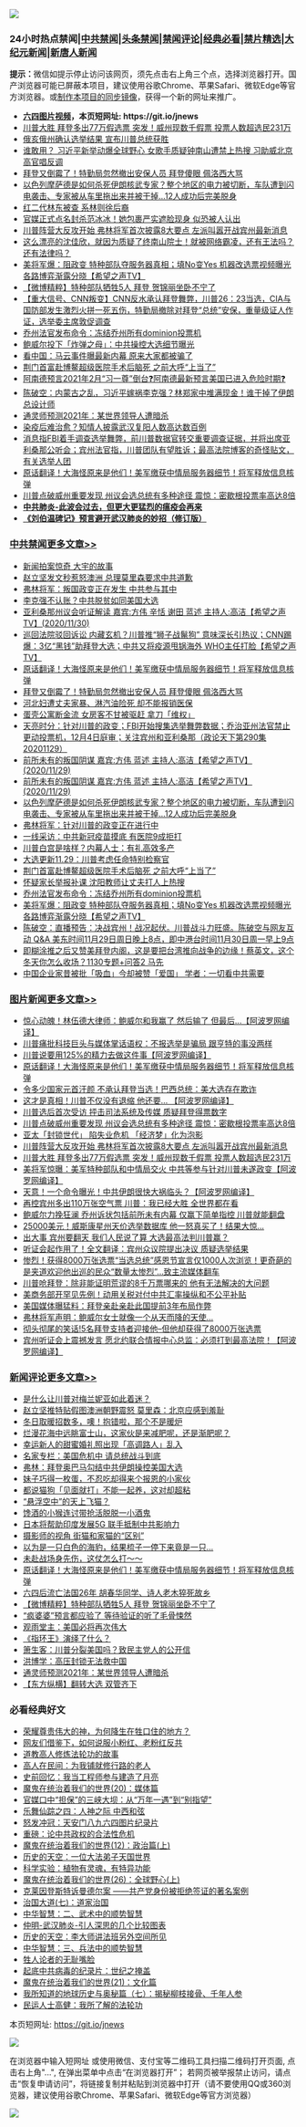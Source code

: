 ![](https://raw.githubusercontent.com/fqnews/bnews/master/64photo/fqnews-qr.jpg)

<div id="tt">
<h3>24小时热点禁闻|<a href="#%E4%B8%AD%E5%85%B1%E7%A6%81%E9%97%BB%E6%9B%B4%E5%A4%9A%E6%96%87%E7%AB%A0">中共禁闻</a>|<a href="#%E5%9B%BE%E7%89%87%E6%96%B0%E9%97%BB%E6%9B%B4%E5%A4%9A%E6%96%87%E7%AB%A0">头条禁闻</a>|<a href="#%E6%96%B0%E9%97%BB%E8%AF%84%E8%AE%BA%E6%9B%B4%E5%A4%9A%E6%96%87%E7%AB%A0">禁闻评论|<a href="#%E5%BF%85%E7%9C%8B%E7%BB%8F%E5%85%B8%E5%A5%BD%E6%96%87">经典必看|<a href="/video.md#%E7%A6%81%E7%89%87%E7%B2%BE%E9%80%89">禁片精选</a>|<a href="https://github.com/fqnews/djy/blob/master/gb/nf1351518.md#1">大纪元新闻</a>|<a href="https://github.com/fqnews/ntdtv/blob/master/gb/prog204.md#1">新唐人新闻</a></h3>
<div><b>提示：</b>微信如提示停止访问该网页，须先点击右上角三个点，选择浏览器打开。国产浏览器可能已屏蔽本项目，建议使用谷歌Chrome、苹果Safari、微软Edge等官方浏览器。或<a href="https://github.com/fqnews/bnews/blob/master/%E5%88%B6%E4%BD%9Cgit%E7%A6%81%E9%97%BB%E9%95%9C%E5%83%8F.md">制作本项目的同步镜像</a>，获得一个新的网址来推广。</div>
<ul>
<li><b><a href="http://d1.bdrive.tk/64.mp4" target="_blank">六四图片视频</a>，本页短网址: https://git.io/jnews</b></li>
<li><a href="/topimagenews/20201129/1439209.md">川普大胜 拜登多出77万假选票 突发！威州现数千假票 投票人数超选民231万</a></li>
<li><a href="/comments/20201130/1439302.md">俄亥俄州确认选举结果 宣布川普总统获胜</a></li>
<li><a href="/cnnews/20201129/1439169.md">谁敢用？ 习近平新举动爆全球野心 女歌手质疑钟南山遭禁上热搜 习助威北京高官唱反调</a></li>
<li><a href="/cbnews/20201130/1439437.md">拜登又倒霉了！特勤局忽然撤出安保人员 拜登傻眼 佩洛西大骂</a></li>
<li><a href="/comments/20201130/1439252.md">以色列摩萨德是如何杀死伊朗核武专家？整个地区的电力被切断，车队遭到闪电袭击、专家被从车里拖出来并被干掉…12人成功后完美脱身</a></li>
<li><a href="/cnnews/20201129/1439139.md">红二代林东被查 系林则徐后裔</a></li>
<li><a href="/yule/20201130/1439269.md">官媒正式点名封杀范冰冰！她包裹严实遮脸现身 似恐被人认出</a></li>
<li><a href="/topimagenews/20201130/1439243.md">川普阵营大反攻开始 弗林将军首次披露8大要点 左派叫嚣开战宾州最新消息</a></li>
<li><a href="/bannedvideo/20201129/1439181.md">这么漂亮的沈佳欣，就因为质疑了终南山院士！就被网络霸凌，还有王法吗？还有法律吗？</a></li>
<li><a href="/cbnews/20201130/1439298.md">美将军爆：阻政变 特种部队夺服务器真相；填No变Yes 机器改选票视频曝光 各路博弈渐露分晓【希望之声TV】</a></li>
<li><a href="/comments/20201130/1439469.md">【微博精粹】特种部队牺牲5人 拜登 贺锦丽坐卧不宁了</a></li>
<li><a href="/bannedvideo/20201130/1439289.md">【重大信号、CNN叛变】CNN反水承认拜登舞弊，川普26：23当选，CIA与国防部发生激烈火拼一死五伤，特勤局撤除对拜登“总统”安保，重量级证人作证，选举委主席敦促调查</a></li>
<li><a href="/cbnews/20201130/1439303.md">乔州法官发布命令：冻结乔州所有dominion投票机</a></li>
<li><a href="/taiwannews/20201129/1439155.md">鲍威尔投下「炸弹之母」：中共操控大选细节曝光</a></li>
<li><a href="/finance/20201130/1439488.md">看中国：马云事件曝最新内幕 原来大家都被骗了</a></li>
<li><a href="/cbnews/20201130/1439305.md">荆门首富赴博鳌超级医院手术后脑死 之前大呼“上当了”</a></li>
<li><a href="/bannedvideo/20201130/1439348.md">阿南德预言2021年2月“习一尊”倒台❓阿南德最新预言美国已进入危险时期❓</a></li>
<li><a href="/cbnews/20201129/1439168.md">陈破空：内蒙古之乱，习近平嫁祸李克强？林郑家中堆满现金！谁干掉了伊朗总设计师</a></li>
<li><a href="/comments/20201130/1439379.md">通灵师预测2021年：某世界领导人遭暗杀</a></li>
<li><a href="/cbnews/20201129/1439136.md">染疫后难治愈？知情人披露武汉复阳人数高达数百例</a></li>
<li><a href="/bannedvideo/20201130/1439251.md">消息指FBI着手调查选举舞弊，前川普数据官转交重要调查证据，并将出席亚利桑那公听会；宾州法官指，川普团队有望胜诉；最高法院博客的奇怪贴文，有关选举人团</a></li>
<li><a href="/comments/20201130/1439481.md">原话翻译！大海怪原来是他们！美军缴获中情局服务器细节！将军释放信息核弹</a></li>
<li><a href="/topimagenews/20201130/1439290.md">川普点破威州重要发现 州议会选总统有多种途径 震惊：密歇根投票率高达8倍</a></li>
<li><b><a href="/comments/20200211/1275071.md" target="_blank">中共肺炎-此波会过去，但更大更猛烈的瘟疫会再来</a></b></li>
<li><b><a href="/comments/20200207/1272816.md" target="_blank">《刘伯温碑记》预言避开武汉肺炎的妙招（修订版）</a></b></li>
</ul>
</div>

<div class="catlist">
<h3><a href="/cbnews/" target="_blank">中共禁闻</a><span><a href="/cbnews/" target="_blank" rel="nofollow">更多文章>></a></span></h3>
<ul>
<li><a href="/cbnews/20201130/1439569.md" target="_blank">新闻拍案惊奇 大宇的故事</a></li>
<li><a href="/cbnews/20201130/1439567.md" target="_blank">赵立坚发文秒惹怒澳洲 总理莫里森要求中共道歉</a></li>
<li><a href="/cbnews/20201130/1439566.md" target="_blank">弗林将军：叛国政变正在发生 中共参与其中</a></li>
<li><a href="/cbnews/20201130/1439513.md" target="_blank">李克强不认账？中共脱贫如同美国大选</a></li>
<li><a href="/cbnews/20201130/1439499.md" target="_blank">亚利桑那州议会听证解读 嘉宾:方伟 辛恬 谢田 蓝述 主持人:高洁【希望之声TV】(2020/11/30)</a></li>
<li><a href="/cbnews/20201130/1439494.md" target="_blank">巡回法院驳回诉讼  内藏玄机？川普推“狮子战鬣狗” 意味深长引热议；CNN踢爆：3亿“黑钱”助拜登大选；中共又将疫源甩锅海外 WHO主任打脸【希望之声TV】</a></li>
<li><a href="/comments/20201130/1439481.md" target="_blank">原话翻译！大海怪原来是他们！美军缴获中情局服务器细节！将军释放信息核弹</a></li>
<li><a href="/cbnews/20201130/1439437.md" target="_blank">拜登又倒霉了！特勤局忽然撤出安保人员 拜登傻眼 佩洛西大骂</a></li>
<li><a href="/cbnews/20201130/1439408.md" target="_blank">河北妇遭丈夫家暴、淋汽油险死 却不能报销医保</a></li>
<li><a href="/cbnews/20201130/1439363.md" target="_blank">蛋壳公寓断金流 女房客不甘被驱赶 拿刀「维权」</a></li>
<li><a href="/cbnews/20201130/1439361.md" target="_blank">天亮时分：针对川普的政变；FBI开始搜集选举舞弊数据；乔治亚州法官禁止更动投票机，12月4日庭审；关注宾州和亚利桑那（政论天下第290集 20201129）</a></li>
<li><a href="/cbnews/20201130/1439359.md" target="_blank">前所未有的叛国阴谋 嘉宾:方伟 蓝述 主持人:高洁【希望之声TV】(2020/11/29)</a></li>
<li><a href="/cbnews/20201130/1439344.md" target="_blank">前所未有的叛国阴谋  嘉宾:方伟 蓝述 主持人:高洁【希望之声TV】(2020/11/29)</a></li>
<li><a href="/comments/20201130/1439252.md" target="_blank">以色列摩萨德是如何杀死伊朗核武专家？整个地区的电力被切断，车队遭到闪电袭击、专家被从车里拖出来并被干掉…12人成功后完美脱身</a></li>
<li><a href="/cbnews/20201130/1439286.md" target="_blank">弗林将军：针对川普的政变正在进行中</a></li>
<li><a href="/cbnews/20201130/1439329.md" target="_blank">一线采访：中共新冠疫苗摸底 有医院9成拒打</a></li>
<li><a href="/cbnews/20201130/1439318.md" target="_blank">川普白宫是啥样？内幕人士：有礼高效多产</a></li>
<li><a href="/cbnews/20201130/1439309.md" target="_blank">大选更新11.29：川普考虑任命特别检察官</a></li>
<li><a href="/cbnews/20201130/1439305.md" target="_blank">荆门首富赴博鳌超级医院手术后脑死 之前大呼“上当了”</a></li>
<li><a href="/cbnews/20201130/1439304.md" target="_blank">怀疑家长举报补课 沈阳教师让丈夫打人上热搜</a></li>
<li><a href="/cbnews/20201130/1439303.md" target="_blank">乔州法官发布命令：冻结乔州所有dominion投票机</a></li>
<li><a href="/cbnews/20201130/1439298.md" target="_blank">美将军爆：阻政变 特种部队夺服务器真相；填No变Yes 机器改选票视频曝光 各路博弈渐露分晓【希望之声TV】</a></li>
<li><a href="/cbnews/20201130/1439282.md" target="_blank">陈破空：直播预告：决战宾州！战况起伏。川普战斗力旺盛。陈破空与网友互动 Q&amp;A 美东时间11月29日周日晚上8点，即中港台时间11月30日周一早上9点</a></li>
<li><a href="/cbnews/20201130/1439455.md" target="_blank">即糊涂推之后又赞美拜登内阁，这是要把台湾推向战争的边缘！蔡英文，这个冬天你怎么收场？1130专题+问答2  马先</a></li>
<li><a href="/cbnews/20201130/1439254.md" target="_blank">中国企业家昔被批「吸血」今却被赞「爱国」 学者：一切看中共需要</a></li>

</ul>
</div>
<div class="catlist">
<h3><a href="/topimagenews/" target="_blank">图片新闻</a><span><a href="/topimagenews/" target="_blank" rel="nofollow">更多文章>></a></span></h3>
<ul>
<li><a href="/topimagenews/20201130/1439556.md" target="_blank">惊心动魄！林伍德大律师：鲍威尔和我赢了 然后输了 但最后&#8230;【阿波罗网编译】</a></li>
<li><a href="/topimagenews/20201130/1439512.md" target="_blank">川普痛批科技巨头与媒体掌话语权：不报选举是骗局 跟亨特的事没两样</a></li>
<li><a href="/topimagenews/20201130/1439486.md" target="_blank">川普说要用125%的精力去做这件事【阿波罗网编译】</a></li>
<li><a href="/comments/20201130/1439481.md" target="_blank">原话翻译！大海怪原来是他们！美军缴获中情局服务器细节！将军释放信息核弹</a></li>
<li><a href="/topimagenews/20201130/1439454.md" target="_blank">令多少国家元首汗颜 不承认拜登当选！巴西总统：美大选存在欺诈</a></li>
<li><a href="/topimagenews/20201130/1439362.md" target="_blank">这才是真相！川普不仅没有退缩 他还要… 【阿波罗网编译】</a></li>
<li><a href="/topimagenews/20201130/1439300.md" target="_blank">川普选后首次受访 抨击司法系统及传媒 质疑拜登得票数字</a></li>
<li><a href="/topimagenews/20201130/1439290.md" target="_blank">川普点破威州重要发现 州议会选总统有多种途径 震惊：密歇根投票率高达8倍</a></li>
<li><a href="/topimagenews/20201130/1439271.md" target="_blank">亚太「封锁世代」 陷失业危机 「经济梦」化为泡影</a></li>
<li><a href="/topimagenews/20201130/1439243.md" target="_blank">川普阵营大反攻开始 弗林将军首次披露8大要点 左派叫嚣开战宾州最新消息</a></li>
<li><a href="/topimagenews/20201129/1439209.md" target="_blank">川普大胜 拜登多出77万假选票 突发！威州现数千假票 投票人数超选民231万</a></li>
<li><a href="/topimagenews/20201129/1439098.md" target="_blank">美将军惊曝：美军特种部队和中情局交火 中共等参与针对川普未遂政变【阿波罗网编译】</a></li>
<li><a href="/topimagenews/20201129/1439062.md" target="_blank">天意！一个命令曝光！中共伊朗很快大祸临头？【阿波罗网编译】</a></li>
<li><a href="/topimagenews/20201129/1438889.md" target="_blank">再控宾州多出110万张空气票 川普：我已经大胜 全世界都在看</a></li>
<li><a href="/topimagenews/20201129/1438851.md" target="_blank">鲍威尔力挽狂澜 乔州诉状包括前所未有内幕 仅赢下简单指控 川普就能翻盘</a></li>
<li><a href="/topimagenews/20201128/1438779.md" target="_blank">25000美元！威斯康星州天价选举数据库 他一怒真买了！结果大惊…</a></li>
<li><a href="/topimagenews/20201128/1438742.md" target="_blank">出大事 宾州要翻天 我们人民说了算 大选最高法判川普赢？</a></li>
<li><a href="/topimagenews/20201128/1438585.md" target="_blank">听证会起作用了！全文翻译：宾州众议院提出决议 质疑选举结果</a></li>
<li><a href="/comments/20201128/1438507.md" target="_blank">惨烈！获得8000万张选票“当选总统”感恩节宣言仅1000人次浏览！更奇葩的是夹道欢迎他出巡的民众“数量太惨烈”…致主流媒体翻车</a></li>
<li><a href="/topimagenews/20201128/1438467.md" target="_blank">川普呛拜登：除非能证明荒谬的8千万票哪来的 他有无法解决的大问题</a></li>
<li><a href="/topimagenews/20201128/1438318.md" target="_blank">美商务部开罕见先例！动用关税对付中共汇率操纵和不公平补贴</a></li>
<li><a href="/topimagenews/20201128/1438282.md" target="_blank">美国媒体曝猛料：拜登亲赴亲赴此国提前3年布局作弊</a></li>
<li><a href="/topimagenews/20201127/1438070.md" target="_blank">弗林将军声明：鲍威尔女士就像一个从天而降的天使…</a></li>
<li><a href="/topimagenews/20201127/1438026.md" target="_blank">彻头彻尾的笑话!5名拜登支持者迎接他&#8211;但他却获得了8000万张选票</a></li>
<li><a href="/topimagenews/20201127/1437920.md" target="_blank">宾州听证会上震撼发言 愿北约联合情报中心总监：必须打到最高法院！【阿波罗网编译】</a></li>

</ul>
</div>
<div class="catlist">
<h3><a href="/comments/" target="_blank">新闻评论</a><span><a href="/comments/" target="_blank" rel="nofollow">更多文章>></a></span></h3>
<ul>
<li><a href="/comments/20201130/1439553.md" target="_blank">是什么让川普对梅兰妮亚如此着迷？</a></li>
<li><a href="/comments/20201130/1439542.md" target="_blank">赵立坚推特贴假图澳洲朝野震怒 莫里森：北京应感到羞耻</a></li>
<li><a href="/comments/20201130/1439541.md" target="_blank">冬日取暖招数多，噢！抱错啦，那个不是暖炉</a></li>
<li><a href="/comments/20201130/1439540.md" target="_blank">烂漫花海中远眺富士山，这家伙是来减肥呢，还是渐肥呢？</a></li>
<li><a href="/comments/20201130/1439539.md" target="_blank">幸运新人的甜蜜婚礼照出现「高调路人」乱入</a></li>
<li><a href="/comments/20201130/1439532.md" target="_blank">名家专栏：美国危机中 请总统战斗到底</a></li>
<li><a href="/comments/20201130/1439525.md" target="_blank">弗林：拜登奥巴马勾结中共伊朗操控美国大选</a></li>
<li><a href="/comments/20201130/1439524.md" target="_blank">妹子巧得一枚蛋，不忍吃却得来个报恩的小家伙</a></li>
<li><a href="/comments/20201130/1439523.md" target="_blank">都说猫狗「见面就打」不能一起养，这对却超粘</a></li>
<li><a href="/comments/20201130/1439522.md" target="_blank">“悬浮空中”的天上飞猫？</a></li>
<li><a href="/comments/20201130/1439521.md" target="_blank">馋酒的小猴连讨带抢活脱脱一小酒鬼</a></li>
<li><a href="/comments/20201130/1439507.md" target="_blank">日本将帮助印度发展5G 联手抵制中共影响力</a></li>
<li><a href="/comments/20201130/1439506.md" target="_blank">摄影师的视角 街猫和家猫的“区别”</a></li>
<li><a href="/comments/20201130/1439505.md" target="_blank">以为是一只白色的海豹，结果梳子一停下来竟是一只&#8230;</a></li>
<li><a href="/comments/20201130/1439491.md" target="_blank">未赴战场身先伤，这仗怎么打～～</a></li>
<li><a href="/comments/20201130/1439481.md" target="_blank">原话翻译！大海怪原来是他们！美军缴获中情局服务器细节！将军释放信息核弹</a></li>
<li><a href="/comments/20201130/1439473.md" target="_blank">六四后流亡法国26年 胡春华同学、诗人老木猝死故乡</a></li>
<li><a href="/comments/20201130/1439469.md" target="_blank">【微博精粹】特种部队牺牲5人 拜登 贺锦丽坐卧不宁了</a></li>
<li><a href="/comments/20201130/1439448.md" target="_blank">“疯婆婆”预言都应验了 等待验证的听了毛骨悚然</a></li>
<li><a href="/comments/20201130/1439425.md" target="_blank">观雨堂主：美国必将再次伟大</a></li>
<li><a href="/comments/20201130/1439424.md" target="_blank">《指环王》演绎了什么？</a></li>
<li><a href="/comments/20201130/1439421.md" target="_blank">箫生客：川普分裂美国吗？致民主党人的公开信</a></li>
<li><a href="/comments/20201130/1439380.md" target="_blank">洪博学：高压封锁无法救中国</a></li>
<li><a href="/comments/20201130/1439379.md" target="_blank">通灵师预测2021年：某世界领导人遭暗杀</a></li>
<li><a href="/comments/20201130/1439373.md" target="_blank">【东方纵横】翻转大选 双管齐下</a></li>

</ul>
</div>

<div class="catlist">
<h3>必看经典好文</h3>
<ul>
<li><a href="/comments/20200618/1346830.md" target="_blank">荣耀尊贵伟大的神，为何降生在牲口住的地方？</a></li>
<li><a href="/comments/20200712/1359630.md" target="_blank">网友们借鉴下，如何说服小粉红、老粉红反共</a></li>
<li><a href="/comments/20200805/1375080.md" target="_blank">道教高人修炼法轮功的故事</a></li>
<li><a href="/tculture/20121023/72121.md" target="_blank">高人在民间：为我铺就修行路的老人</a></li>
<li><a href="/aomi/history/20141104/323033.md" target="_blank">史前回忆：我当工程师参与建造了月亮</a></li>
<li><a href="/comments/20180725/976787.md" target="_blank">魔鬼在统治着我们的世界(20)：媒体篇</a></li>
<li><a href="/cbnews/20200624/1349641.md" target="_blank">官媒口中“担保”的三峡大坝：从“万年一遇”到“别指望”</a></li>
<li><a href="/tculture/20190101/791144.md" target="_blank">乐舞仙踪之四：人神之际 中西和弦</a></li>
<li><a href="/comments/20200604/783200.md" target="_blank">怒发冲冠：天安门八九六四图片纪录片</a></li>
<li><a href="/comments/20200705/783271.md" target="_blank">重磅：论中共政权的合法性危机</a></li>
<li><a href="/topimagenews/20180601/951286.md" target="_blank">魔鬼在统治着我们的世界(12)：政治篇(上)</a></li>
<li><a href="/tculture/20121025/73067.md" target="_blank">历史的天空：一位大法弟子天国世界</a></li>
<li><a href="/comments/20200605/783205.md" target="_blank">科学实验：植物有灵魂，有特异功能</a></li>
<li><a href="/comments/20181210/1044798.md" target="_blank">魔鬼在统治着我们的世界(26)：全球野心(上)</a></li>
<li><a href="/comments/20201010/1411225.md" target="_blank">克莱因登斯特诉曼德尔案 ——共产党身份被拒绝签证的著名案例</a></li>
<li><a href="/cbnews/20190424/913985.md" target="_blank">治国大道(七)：道家治国</a></li>
<li><a href="/comments/20200605/783249.md" target="_blank">中华智慧：二、武术中的顺势智慧</a></li>
<li><a href="/comments/20200620/1347687.md" target="_blank">仲明-武汉肺炎-引人深思的几个比较图表</a></li>
<li><a href="/tculture/20121025/73064.md" target="_blank">历史的天空：李大师讲法班另外空间所见</a></li>
<li><a href="/comments/20200605/783248.md" target="_blank">中华智慧：三、兵法中的顺势智慧</a></li>
<li><a href="/comments/20200606/783250.md" target="_blank">牲人论者的无耻嘴脸</a></li>
<li><a href="/comments/20200702/1354076.md" target="_blank">起底中共病毒的纪录片：世纪之掩盖</a></li>
<li><a href="/comments/20180802/980476.md" target="_blank">魔鬼在统治着我们的世界(21)：文化篇</a></li>
<li><a href="/topimagenews/20171210/868397.md" target="_blank">我所知道的地球历史与奥秘篇（七）：揭秘柳枝接骨、千年人参</a></li>
<li><a href="/ccpdope/20200729/1369047.md" target="_blank">民运人士高健：我所了解的法轮功</a></li>

</ul>
</div>

本页短网址: https://git.io/jnews

![](https://raw.githubusercontent.com/fqnews/bnews/master/64photo/fqnews-qr.jpg)

在浏览器中输入短网址 或使用微信、支付宝等二维码工具扫描二维码打开页面, 点击右上角"...", 在弹出菜单中点击“在浏览器打开”； 若网页被举报禁止访问，请点击“恢复申请访问”，将链接复制并粘贴到浏览器中打开（请不要使用QQ或360浏览器，建议使用谷歌Chrome、苹果Safari、微软Edge等官方浏览器）

![](https://raw.githubusercontent.com/fqnews/bnews/master/64photo/wx.jpg)